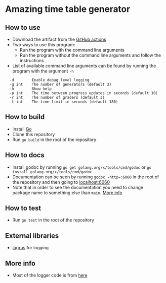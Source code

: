 # Amazing time table generator
## How to use
- Download the artifact from the [GitHub actions](https://github.com/Liko05/amazingTimetable/actions)
- Two ways to use this program:
    - Run the program with the command line arguments
    - Run the program without the command line arguments and follow the instructions
- List of available command line arguments can be found by running the program with the argument `-h`
````
  -d        Enable debug level logging
  -g int    The number of generators (default 3)
  -h        Show help
  -p int    The time between progress updates in seconds (default 10)
  -r int    The number of graders (default 3)
  -t int    The time limit in seconds (default 180)
  ````
## How to build
- Install [Go](https://golang.org/)
- Clone this repository
- Run `go build` in the root of the repository
## How to docs
- Install godoc by running `go get golang.org/x/tools/cmd/godoc` or `go install golang.org/x/tools/cmd/godoc`
- Documentation can be seen by running `godoc -http=:6060` in the root of the repository and then going to [localhost:6060](http://localhost:6060/)
- Note that in order to see the documentation you need to change package name to something else than `main`. [More info](https://stackoverflow.com/questions/21778556/what-steps-are-needed-to-document-package-main-in-godoc)
## How to test
- Run `go test` in the root of the repository
## External libraries
- [logrus](https://github.com/sirupsen/logrus) for logging

## More info
- Most of the logger code is from [here](https://stackoverflow.com/questions/48971780/how-to-change-the-format-of-log-output-in-logrus)
